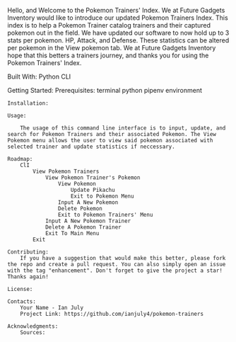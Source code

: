
Hello, and Welcome to the Pokemon Trainers' Index. We at Future Gadgets Inventory would like to introduce our updated Pokemon Trainers Index. This index is to help a Pokemon Trainer catalog trainers and their captured pokemon out in the field. We have updated our software to now hold up to 3 stats per pokemon. HP, Attack, and Defense. These statistics can be altered per pokemon in the View pokemon tab. We at Future Gadgets Inventory hope that this betters a trainers journey, and thanks you for using the Pokemon Trainers' Index.


Built With:
    Python
    CLI

Getting Started:
    Prerequisites:
        terminal
        python 
        pipenv environment
    
    Installation:

    Usage:

        The usage of this command line interface is to input, update, and search for Pokemon Trainers and their associated Pokemon. The View Pokemon menu allows the user to view said pokemon associated with selected trainer and update statistics if neccessary. 

    Roadmap:
        ClI
            View Pokemon Trainers
                View Pokemon Trainer's Pokemon
                    View Pokemon
                        Update Pikachu
                        Exit to Pokemon Menu
                    Input A New Pokemon
                    Delete Pokemon
                    Exit to Pokemon Trainers' Menu
                Input A New Pokemon Trainer
                Delete A Pokemon Trainer
                Exit To Main Menu
            Exit

    Contributing:
        If you have a suggestion that would make this better, please fork the repo and create a pull request. You can also simply open an issue with the tag "enhancement". Don't forget to give the project a star! Thanks again!

    License:
    
    Contacts:
        Your Name - Ian July
        Project Link: https://github.com/ianjuly4/pokemon-trainers

    Acknowledgments:
        Sources:

